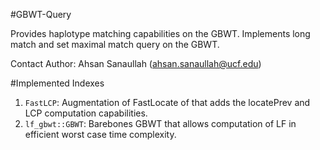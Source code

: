 #GBWT-Query

Provides haplotype matching capabilities on the GBWT. Implements long match and set maximal match query on the GBWT.

Contact Author: Ahsan Sanaullah (ahsan.sanaullah@ucf.edu)

#Implemented Indexes
1. `FastLCP`: Augmentation of FastLocate of that adds the locatePrev and LCP computation capabilities.
2. `lf_gbwt::GBWT`: Barebones GBWT that allows computation of LF in efficient worst case time complexity. 
